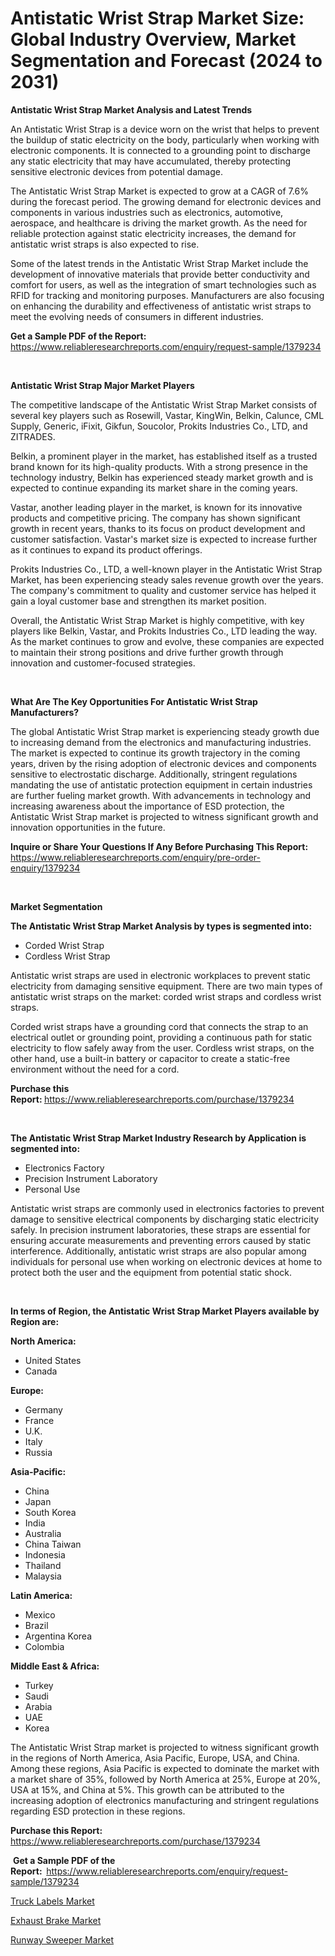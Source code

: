 <p><h1>Antistatic Wrist Strap Market Size: Global Industry Overview, Market Segmentation and Forecast (2024 to 2031)</h1></p><p><strong>Antistatic Wrist Strap Market Analysis and Latest Trends</strong></p>
<p><p>An Antistatic Wrist Strap is a device worn on the wrist that helps to prevent the buildup of static electricity on the body, particularly when working with electronic components. It is connected to a grounding point to discharge any static electricity that may have accumulated, thereby protecting sensitive electronic devices from potential damage.</p><p>The Antistatic Wrist Strap Market is expected to grow at a CAGR of 7.6% during the forecast period. The growing demand for electronic devices and components in various industries such as electronics, automotive, aerospace, and healthcare is driving the market growth. As the need for reliable protection against static electricity increases, the demand for antistatic wrist straps is also expected to rise.</p><p>Some of the latest trends in the Antistatic Wrist Strap Market include the development of innovative materials that provide better conductivity and comfort for users, as well as the integration of smart technologies such as RFID for tracking and monitoring purposes. Manufacturers are also focusing on enhancing the durability and effectiveness of antistatic wrist straps to meet the evolving needs of consumers in different industries.</p></p>
<p><strong>Get a Sample PDF of the Report:&nbsp;</strong> <a href="https://www.reliableresearchreports.com/enquiry/request-sample/1379234">https://www.reliableresearchreports.com/enquiry/request-sample/1379234</a></p>
<p>&nbsp;</p>
<p><strong>Antistatic Wrist Strap Major Market Players</strong></p>
<p><p>The competitive landscape of the Antistatic Wrist Strap Market consists of several key players such as Rosewill, Vastar, KingWin, Belkin, Calunce, CML Supply, Generic, iFixit, Gikfun, Soucolor, Prokits Industries Co., LTD, and ZITRADES.</p><p>Belkin, a prominent player in the market, has established itself as a trusted brand known for its high-quality products. With a strong presence in the technology industry, Belkin has experienced steady market growth and is expected to continue expanding its market share in the coming years.</p><p>Vastar, another leading player in the market, is known for its innovative products and competitive pricing. The company has shown significant growth in recent years, thanks to its focus on product development and customer satisfaction. Vastar's market size is expected to increase further as it continues to expand its product offerings.</p><p>Prokits Industries Co., LTD, a well-known player in the Antistatic Wrist Strap Market, has been experiencing steady sales revenue growth over the years. The company's commitment to quality and customer service has helped it gain a loyal customer base and strengthen its market position.</p><p>Overall, the Antistatic Wrist Strap Market is highly competitive, with key players like Belkin, Vastar, and Prokits Industries Co., LTD leading the way. As the market continues to grow and evolve, these companies are expected to maintain their strong positions and drive further growth through innovation and customer-focused strategies.</p></p>
<p>&nbsp;</p>
<p><strong>What Are The Key Opportunities For Antistatic Wrist Strap Manufacturers?</strong></p>
<p><p>The global Antistatic Wrist Strap market is experiencing steady growth due to increasing demand from the electronics and manufacturing industries. The market is expected to continue its growth trajectory in the coming years, driven by the rising adoption of electronic devices and components sensitive to electrostatic discharge. Additionally, stringent regulations mandating the use of antistatic protection equipment in certain industries are further fueling market growth. With advancements in technology and increasing awareness about the importance of ESD protection, the Antistatic Wrist Strap market is projected to witness significant growth and innovation opportunities in the future.</p></p>
<p><strong>Inquire or Share Your Questions If Any Before Purchasing This Report:</strong> <a href="https://www.reliableresearchreports.com/enquiry/pre-order-enquiry/1379234">https://www.reliableresearchreports.com/enquiry/pre-order-enquiry/1379234</a></p>
<p>&nbsp;</p>
<p><strong>Market Segmentation</strong></p>
<p><strong>The Antistatic Wrist Strap Market Analysis by types is segmented into:</strong></p>
<p><ul><li>Corded Wrist Strap</li><li>Cordless Wrist Strap</li></ul></p>
<p><p>Antistatic wrist straps are used in electronic workplaces to prevent static electricity from damaging sensitive equipment. There are two main types of antistatic wrist straps on the market: corded wrist straps and cordless wrist straps.</p><p>Corded wrist straps have a grounding cord that connects the strap to an electrical outlet or grounding point, providing a continuous path for static electricity to flow safely away from the user. Cordless wrist straps, on the other hand, use a built-in battery or capacitor to create a static-free environment without the need for a cord.</p></p>
<p><strong>Purchase this Report:&nbsp;</strong><a href="https://www.reliableresearchreports.com/purchase/1379234">https://www.reliableresearchreports.com/purchase/1379234</a></p>
<p>&nbsp;</p>
<p><strong>The Antistatic Wrist Strap Market Industry Research by Application is segmented into:</strong></p>
<p><ul><li>Electronics Factory</li><li>Precision Instrument Laboratory</li><li>Personal Use</li></ul></p>
<p><p>Antistatic wrist straps are commonly used in electronics factories to prevent damage to sensitive electrical components by discharging static electricity safely. In precision instrument laboratories, these straps are essential for ensuring accurate measurements and preventing errors caused by static interference. Additionally, antistatic wrist straps are also popular among individuals for personal use when working on electronic devices at home to protect both the user and the equipment from potential static shock.</p></p>
<p>&nbsp;</p>
<p><strong>In terms of Region, the Antistatic Wrist Strap Market Players available by Region are:</strong></p>
<p>
    <p> <strong> North America: </strong>
        <ul>
            <li>United States</li>
            <li>Canada</li>
        </ul>
        </p> 
    <p> <strong> Europe: </strong>
        <ul>
            <li>Germany</li>
            <li>France</li>
            <li>U.K.</li>
            <li>Italy</li>
            <li>Russia</li>
        </ul>
        </p> 
    <p> <strong> Asia-Pacific: </strong>
        <ul>
            <li>China</li>
            <li>Japan</li>
            <li>South Korea</li>
            <li>India</li>
            <li>Australia</li>
            <li>China Taiwan</li>
            <li>Indonesia</li>
            <li>Thailand</li>
            <li>Malaysia</li>
        </ul>
        </p> 
    <p> <strong> Latin America: </strong>
        <ul>
            <li>Mexico</li>
            <li>Brazil</li>
            <li>Argentina Korea</li>
            <li>Colombia</li>
        </ul>
        </p> 
    <p> <strong> Middle East & Africa: </strong>
        <ul>
            <li>Turkey</li>
            <li>Saudi</li>
            <li>Arabia</li>
            <li>UAE</li>
            <li>Korea</li>
        </ul>
    </p>
    </p>
<p><p>The Antistatic Wrist Strap market is projected to witness significant growth in the regions of North America, Asia Pacific, Europe, USA, and China. Among these regions, Asia Pacific is expected to dominate the market with a market share of 35%, followed by North America at 25%, Europe at 20%, USA at 15%, and China at 5%. This growth can be attributed to the increasing adoption of electronics manufacturing and stringent regulations regarding ESD protection in these regions.</p></p>
<p><strong>Purchase this Report: </strong><a href="https://www.reliableresearchreports.com/purchase/1379234">https://www.reliableresearchreports.com/purchase/1379234</a></p>
<p>&nbsp;<strong>Get a Sample PDF of the Report:&nbsp;&nbsp;</strong><a href="https://www.reliableresearchreports.com/enquiry/request-sample/1379234">https://www.reliableresearchreports.com/enquiry/request-sample/1379234</a></p>
<p><strong></strong></p>
<p><p><a href="https://eight-handstand-8fb.notion.site/Truck-Labels-Market-Size-Global-Industry-Overview-Market-Segmentation-and-Forecast-2024-to-2031-35f454514c914564aa56638fb302fbe8">Truck Labels Market</a></p><p><a href="https://simplistic-meeting-7ee.notion.site/Exhaust-Brake-Market-Challenges-Opportunities-and-Growth-Drivers-and-Major-Market-Players-forecas-1da6ae251797443ba1990c073852c342">Exhaust Brake Market</a></p><p><a href="https://skillful-vermicelli-b89.notion.site/Runway-Sweeper-Market-Research-Report-Forecasted-for-Period-from-2024-2031-by-Market-Type-Market-974a5f8d8ae84a269e68bd965d6e0fa4">Runway Sweeper Market</a></p></p>